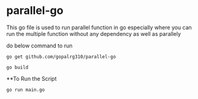 # parallel-go

This go file is used to run parallel function in go especially where you can run the multiple function without any dependency as well as parallely

do below command to run

`go get github.com/gopalrg310/parallel-go`

`go build`

**To Run the Script

`go run main.go`
